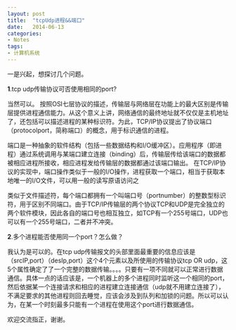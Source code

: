```yaml
---
layout: post
title:  "tcpUdp进程&&端口"
date:   2014-06-13
categories: 
- Notes 
tags:
- 计算机系统
---
```


一是兴起，想探讨几个问题。

**1**.tcp udp传输协议可否使用相同的port?

当然可以。
按照OSI七层协议的描述，传输层与网络层在功能上的最大区别是传输层提供进程通信能力。从这个意义上讲，网络通信的最终地址就不仅仅是主机地址了，还包括可以描述进程的某种标识符。为此，TCP/IP协议提出了协议端口（protocolport，简称端口）的概念，用于标识通信的进程。 

端口是一种抽象的软件结构（包括一些数据结构和I/O缓冲区）。应用程序（即进程）通过系统调用与某端口建立连接（binding）后，传输层传给该端口的数据都被相应进程所接收，相应进程发给传输层的数据都通过该端口输出。
在TCP/IP协议的实现中，端口操作类似于一般的I/O操作，进程获取一个端口，相当于获取本地唯一的I/O文件，可以用一般的读写原语访问之
     
类似于文件描述符，每个端口都拥有一个叫端口号（portnumber）的整数型标识符，用于区别不同端口。由于TCP/IP传输层的两个协议TCP和UDP是完全独立的两个软件模块，因此各自的端口号也相互独立，如TCP有一个255号端口，UDP也可以有一个255号端口，二者并不冲突。 
      
      
**2**.多个进程能否使用同一个port？怎么做？

我认为是可以的。在tcp udp传输报文的头部里面最重要的信息应该是（srcIP,port）（desIp,port）这个4个元素以及所使用的传输协议tcp OR udp，这5个属性确定了了一个完整的数据传输。。。。只要有一项不同就可以正常进行数据通信。具体一点的话应该是，一个机器上的多个进程同时监听这一个相同的port，然后依据某一个连接请求和相应的进程建立连接通信（udp就不用建立连接了），不满足要求的其他进程则回去睡觉，应该会涉及到队列和加锁的问题。所以可以认为，在某一个时刻最多只能有一个进程在使用这个port进行数据通信。

欢迎交流指正，谢谢。

